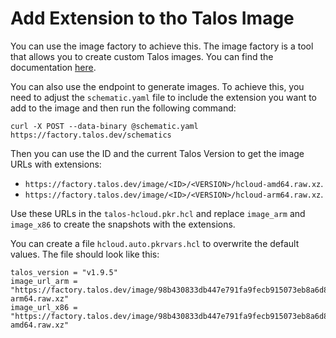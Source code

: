 # Add Extension to tho Talos Image

You can use the image factory to achieve this. The image factory is a tool that allows you to create custom Talos
images. You can find the documentation [here](https://www.talos.dev/latest/learn-more/image-factory/).

You can also use the endpoint to generate images. To achieve this, you need to adjust the `schematic.yaml` file to
include the extension you want to add to the image and then run the following command:

```shell
curl -X POST --data-binary @schematic.yaml https://factory.talos.dev/schematics
```

Then you can use the ID and the current Talos Version to get the image URLs with extensions:

- `https://factory.talos.dev/image/<ID>/<VERSION>/hcloud-amd64.raw.xz`.
- `https://factory.talos.dev/image/<ID>/<VERSION>/hcloud-arm64.raw.xz`.

Use these URLs in the `talos-hcloud.pkr.hcl` and replace `image_arm` and `image_x86` to create the snapshots with the
extensions.

You can create a file `hcloud.auto.pkrvars.hcl` to overwrite the default values. The file should look like this:
```hcl
talos_version = "v1.9.5"
image_url_arm = "https://factory.talos.dev/image/98b430833db447e791fa9fecb915073eb8a6d85ccf80ca3f67cd3bf56c527f49/v1.9.5/hcloud-arm64.raw.xz"
image_url_x86 = "https://factory.talos.dev/image/98b430833db447e791fa9fecb915073eb8a6d85ccf80ca3f67cd3bf56c527f49/v1.9.5/hcloud-amd64.raw.xz"
```
